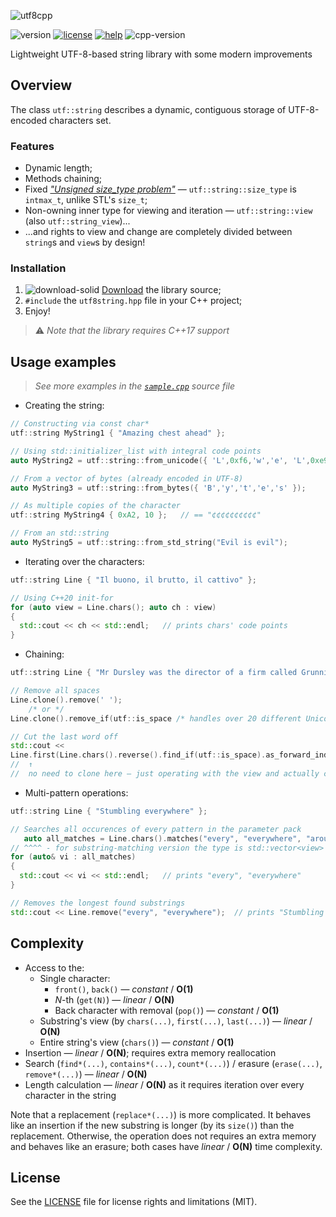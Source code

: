 ![utf8cpp](https://user-images.githubusercontent.com/54913619/87860811-27750f00-c949-11ea-898f-c127652c6e64.png)

![version](https://img.shields.io/badge/version-3.0-brightgreen)
[![license](https://img.shields.io/badge/license-MIT-blue)](LICENSE.md)
[![help](https://img.shields.io/badge/help-wiki-red)](../../wiki)
![cpp-version](https://img.shields.io/badge/C%2B%2B-≥17-blue)

Lightweight UTF-8-based string library with some modern improvements

## Overview
The class `utf::string` describes a dynamic, contiguous storage of UTF-8-encoded characters set.

### Features
* Dynamic length;
* Methods chaining;
* Fixed [*"Unsigned size_type problem"*](http://www.open-std.org/jtc1/sc22/wg21/docs/papers/2019/p1227r1.html#motivation "What is this") — `utf::string::size_type` is `intmax_t`, unlike STL's `size_t`;
* Non-owning inner type for viewing and iteration — `utf::string::view` (also `utf::string_view`)...
* ...and rights to view and change are completely divided between `string`s and `view`s by design!

### Installation
1. ![download-solid](https://user-images.githubusercontent.com/54913619/76699933-4a559500-66c3-11ea-978a-48808ab0f852.png) [Download](https://github.com/qzminsky/utf8cpp/archive/v3.0.0.zip) the library source;
2. `#include` the `utf8string.hpp` file in your C++ project;
3. Enjoy!

> ⚠️ *Note that the library requires C++17 support*

## Usage examples
> *See more examples in the [`sample.cpp`](https://github.com/qzminsky/utf8cpp/blob/master/sample.cpp#L62) source file*
* Creating the string:
```C++
// Constructing via const char*
utf::string MyString1 { "Amazing chest ahead" };

// Using std::initializer_list with integral code points
auto MyString2 = utf::string::from_unicode({ 'L',0xf6,'w','e', 'L',0xe9,'o','p','a','r','d' });

// From a vector of bytes (already encoded in UTF-8)
auto MyString3 = utf::string::from_bytes({ 'B','y','t','e','s' });

// As multiple copies of the character
utf::string MyString4 { 0xA2, 10 };   // == "¢¢¢¢¢¢¢¢¢¢"

// From an std::string
auto MyString5 = utf::string::from_std_string("Evil is evil");
```
* Iterating over the characters:
```C++
utf::string Line { "Il buono, il brutto, il cattivo" };

// Using C++20 init-for
for (auto view = Line.chars(); auto ch : view)
{
  std::cout << ch << std::endl;   // prints chars' code points
}
```
* Chaining:
```C++
utf::string Line { "Mr Dursley was the director of a firm called Grunnings" };

// Remove all spaces
Line.clone().remove(' ');
    /* or */
Line.clone().remove_if(utf::is_space /* handles over 20 different Unicode spaces */ );

// Cut the last word off
std::cout <<
Line.first(Line.chars().reverse().find_if(utf::is_space).as_forward_index()).to_string();
//  ↑                                                                       ↑
//  no need to clone here — just operating with the view and actually clone here
```
* Multi-pattern operations:
```C++
utf::string Line { "Stumbling everywhere" };

// Searches all occurences of every pattern in the parameter pack
   auto all_matches = Line.chars().matches("every", "everywhere", "around");
// ^^^^ - for substring-matching version the type is std::vector<view>
for (auto& vi : all_matches)
{
  std::cout << vi << std::endl;   // prints "every", "everywhere"
}

// Removes the longest found substrings
std::cout << Line.remove("every", "everywhere");  // prints "Stumbling ", not "Stumbling where"
```

## Complexity
* Access to the:
  * Single character:
    * `front()`, `back()` — *constant* / **O(1)**
    * *N*-th (`get(N)`) — *linear* / **O(N)**
    * Back character with removal (`pop()`) — *constant* / **O(1)**
  * Substring's view (by `chars(...)`, `first(...)`, `last(...)`) — *linear* / **O(N)**
  * Entire string's view (`chars()`) — *constant* / **O(1)**
* Insertion — *linear* / **O(N)**; requires extra memory reallocation
* Search (`find*(...)`, `contains*(...)`, `count*(...)`) / erasure (`erase(...)`, `remove*(...)`) — *linear* / **O(N)**
* Length calculation — *linear* / **O(N)** as it requires iteration over every character in the string

Note that a replacement (`replace*(...)`) is more complicated. It behaves like an insertion if the new substring is longer (by its `size()`) than the replacement. Otherwise, the operation does not requires an extra memory and behaves like an erasure; both cases have *linear* / **O(N)** time complexity.

## License
See the [LICENSE](LICENSE.md) file for license rights and limitations (MIT).
